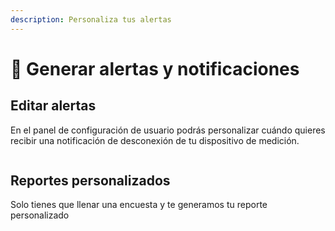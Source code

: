 ```yaml
---
description: Personaliza tus alertas
---
```


# 📣 Generar alertas y notificaciones

## Editar alertas

En el panel de configuración de usuario podrás personalizar cuándo quieres recibir una notificación de desconexión de tu dispositivo de medición.

<figure><img src="broken-reference" alt=""><figcaption></figcaption></figure>

## Reportes personalizados

Solo tienes que llenar una encuesta y te generamos tu reporte personalizado
